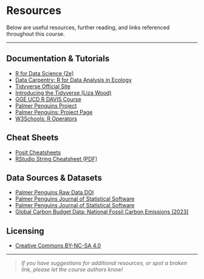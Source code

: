 # Resources

Below are useful resources, further reading, and links referenced throughout this course.

---

## Documentation & Tutorials

- [R for Data Science (2e)](https://r4ds.hadley.nz/)
- [Data Carpentry: R for Data Analysis in Ecology](https://datacarpentry.org/R-ecology-lesson/)
- [Tidyverse Official Site](https://www.tidyverse.org/)
- [Introducing the Tidyverse (Liza Wood)](https://liza-wood.github.io/tidyverse_intro/)
- [GGE UCD R DAVIS Course](https://gge-ucd.github.io/R-DAVIS/index.html)
- [Palmer Penguins Project](https://allisonhorst.github.io/palmerpenguins/index.html)
- [Palmer Penguins: Project Page](https://allisonhorst.github.io/palmerpenguins/>.)
- [W3Schools: R Operators](https://www.w3schools.com/r/r_operators.asp)

## Cheat Sheets

- [Posit Cheatsheets](https://posit.co/resources/cheatsheets/>.)
- [RStudio String Cheatsheet (PDF)](https://github.com/rstudio/cheatsheets/blob/main/strings.pdf)

## Data Sources & Datasets

- [Palmer Penguins Raw Data DOI](https://doi.org/10.6073/pasta/3eefb45dbfb784c3cabe3690ea46fe9e)
- [Palmer Penguins Journal of Statistical Software](https://doi.org/10.18637/jss.v059.i10)
- [Palmer Penguins Journal of Statistical Software](https://doi.org/10.18637/jss.v059.i10>)
- [Global Carbon Budget Data: National Fossil Carbon Emissions (2023)](https://globalcarbonbudgetdata.org/downloads/latest-data/National_Fossil_Carbon_Emissions_2023v1.0.xlsx)

## Licensing

- [Creative Commons BY-NC-SA 4.0](https://creativecommons.org/licenses/by-nc-sa/4.0/)

---

> *If you have suggestions for additional resources, or spot a broken link, please let the course authors know!*
